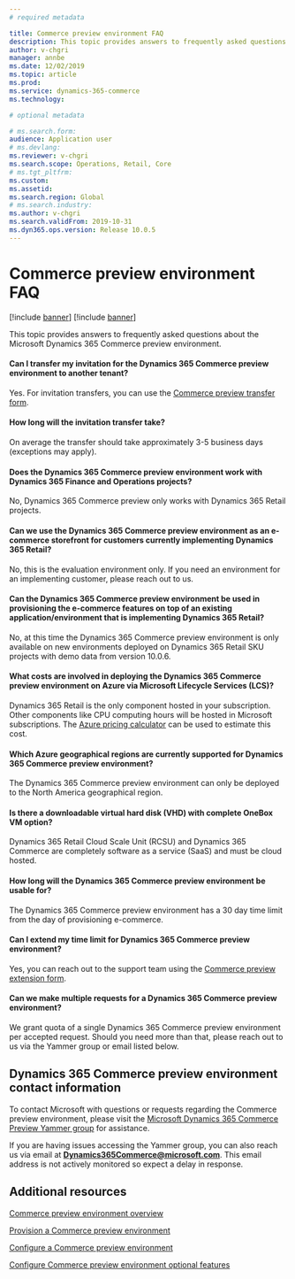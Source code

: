 ```yaml
---
# required metadata

title: Commerce preview environment FAQ
description: This topic provides answers to frequently asked questions about the Microsoft Dynamics 365 Commerce preview environment.
author: v-chgri
manager: annbe
ms.date: 12/02/2019
ms.topic: article
ms.prod: 
ms.service: dynamics-365-commerce
ms.technology: 

# optional metadata

# ms.search.form: 
audience: Application user
# ms.devlang: 
ms.reviewer: v-chgri
ms.search.scope: Operations, Retail, Core
# ms.tgt_pltfrm: 
ms.custom: 
ms.assetid: 
ms.search.region: Global
# ms.search.industry: 
ms.author: v-chgri
ms.search.validFrom: 2019-10-31
ms.dyn365.ops.version: Release 10.0.5
---
```


# Commerce preview environment FAQ

[!include [banner](includes/preview-banner.md)]
[!include [banner](includes/banner.md)]

This topic provides answers to frequently asked questions about the Microsoft Dynamics 365 Commerce preview environment.

#### Can I transfer my invitation for the Dynamics 365 Commerce preview environment to another tenant?  
Yes. For invitation transfers, you can use the [Commerce preview transfer form](https://aka.ms/Dynamics365CommercePreviewTransferForm).
 
####  How long will the invitation transfer take? 
On average the transfer should take approximately 3-5 business days (exceptions may apply).
 
####  Does the Dynamics 365 Commerce preview environment work with Dynamics 365 Finance and Operations projects? 
No, Dynamics 365 Commerce preview only works with Dynamics 365 Retail projects.
 
####  Can we use the Dynamics 365 Commerce preview environment as an e-commerce storefront for customers currently implementing Dynamics 365 Retail? 
No, this is the evaluation environment only. If you need an environment for an implementing customer, please reach out to us.
 
####  Can the Dynamics 365 Commerce preview environment be used in provisioning the e-commerce features on top of an existing application/environment that is implementing Dynamics 365 Retail?
No, at this time the Dynamics 365 Commerce preview environment is only available on new environments deployed on Dynamics 365 Retail SKU projects with demo data from version 10.0.6.
 
####  What costs are involved in deploying the Dynamics 365 Commerce preview environment on Azure via Microsoft Lifecycle Services (LCS)? 
Dynamics 365 Retail is the only component hosted in your subscription. Other components like CPU computing hours will be hosted in Microsoft subscriptions. The [Azure pricing calculator](https://azure.microsoft.com/en-us/pricing/calculator/) can be used to estimate this cost.
 
####  Which Azure geographical regions are currently supported for Dynamics 365 Commerce preview environment? 
The Dynamics 365 Commerce preview environment can only be deployed to the North America geographical region.
 
####  Is there a downloadable virtual hard disk (VHD) with complete OneBox VM option? 
Dynamics 365 Retail Cloud Scale Unit (RCSU) and Dynamics 365 Commerce are completely software as a service (SaaS) and must be cloud hosted.
 
####  How long will the Dynamics 365 Commerce preview environment be usable for?
The Dynamics 365 Commerce preview environment has a 30 day time limit from the day of provisioning e-commerce.
 
####  Can I extend my time limit for Dynamics 365 Commerce preview environment? 
Yes, you can reach out to the support team using the [Commerce preview extension form](https://aka.ms/Dynamics365CommercePreviewExtensionForm).

#### Can we make multiple requests for a Dynamics 365 Commerce preview environment?
We grant quota of a single Dynamics 365 Commerce preview environment per accepted request. Should you need more than that, please reach out to us via the Yammer group or email listed below.

## Dynamics 365 Commerce preview environment contact information

To contact Microsoft with questions or requests regarding the Commerce preview environment, please visit the [Microsoft Dynamics 365 Commerce Preview Yammer group](https://aka.ms/Dynamics365CommercePreviewYammer) for assistance. 

If you are having issues accessing the Yammer group, you can also reach us via email at **Dynamics365Commerce@microsoft.com**. This email address is not actively monitored so expect a delay in response.
 
 ## Additional resources

[Commerce preview environment overview](cpe-overview.md)

[Provision a Commerce preview environment](provisioning-guide.md)

[Configure a Commerce preview environment](cpe-post-provisioning.md)

[Configure Commerce preview environment optional features](cpe-optional-features.md)


